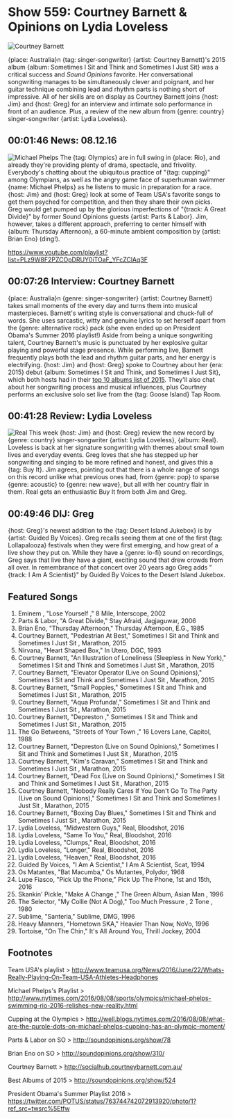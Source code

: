 

# Show 559: Courtney Barnett & Opinions on Lydia Loveless

![Courtney Barnett](https://sound-images.s3.amazonaws.com/images/2016/courtneybarnett_web.jpg)

{place: Australia}n {tag: singer-songwriter} {artist: Courtney Barnett}'s 2015 album {album: Sometimes I Sit and Think and Sometimes I Just Sit} was a critical success and *Sound Opinions* favorite. Her conversational songwriting manages to be simultaneously clever and poignant, and her guitar technique combining lead and rhythm parts is nothing short of impressive. All of her skills are on display as Courtney Barnett joins {host: Jim} and {host: Greg} for an interview and intimate solo performance in front of an audience. Plus, a review of the new album from {genre: country} singer-songwriter {artist: Lydia Loveless}.


## 00:01:46 News: 08.12.16
![Michael Phelps](https://sound-images.s3.amazonaws.com/images/2016/michaelphelps.jpg)
The {tag: Olympics} are in full swing in {place: Rio}, and already they're providing plenty of drama, spectacle, and frivolity. Everybody's chatting about the ubiquitous practice of "{tag: cupping}" among Olympians, as well as the angry game face of superhuman swimmer {name: Michael Phelps} as he listens to music in preparation for a race. {host: Jim} and {host: Greg} look at some of Team USA's favorite songs to get them psyched for competition, and then they share their own picks. Greg would get pumped up by the glorious imperfections of "{track: A Great Divide}" by former Sound Opinions guests {artist: Parts & Labor}. Jim, however, takes a different approach, preferring to center himself with {album: Thursday Afternoon}, a 60-minute ambient composition by {artist: Brian Eno} (ding!).

https://www.youtube.com/playlist?list=PLz9W8F2PZCOpDRUY0iTOaF_YFcZClAq3F

## 00:07:26 Interview: Courtney Barnett
{place: Australia}n {genre: singer-songwriter} {artist: Courtney Barnett} takes small moments of the every day and turns them into musical masterpieces. Barnett's writing style is conversational and chuck-full of words. She uses sarcastic, witty and genuine lyrics to set herself apart from the {genre: alternative rock} pack (she even ended up on President Obama's Summer 2016 playlist!) Aside from being a unique songwriting talent, Courtney Barnett's music is punctuated by her explosive guitar playing and powerful stage presence. While performing live, Barnett frequently plays both the lead and rhythm guitar parts, and her energy is electrifying. {host: Jim} and {host: Greg} spoke to Courtney about her {era: 2015} debut {album: Sometimes I Sit and Think, and Sometimes I Just Sit}, which both hosts had in their [top 10 albums list of 2015](http://soundopinions.org/show/524). They'll also chat about her songwriting process and musical influences, plus Courtney performs an exclusive solo set live from the {tag: Goose Island} Tap Room.

## 00:41:28 Review: Lydia Loveless
![Real](http://is4.mzstatic.com/image/thumb/Music60/v4/23/f9/e1/23f9e16d-6dcd-0634-c665-c2b48885c5e6/source/600x600bb.jpg "360720332/1118546197")
This week {host: Jim} and {host: Greg} review the new record by {genre: country} singer-songwriter {artist: Lydia Loveless}, {album: Real}. Loveless is back at her signature songwriting with themes about small town lives and everyday events. Greg loves that she has stepped up her songwriting and singing to be more refined and honest, and gives this a {tag: Buy It}. Jim agrees, pointing out that there is a whole range of songs on this record unlike what previous ones had, from {genre: pop} to sparse {genre: acoustic} to {genre: new wave}, but all with her country flair in them. Real gets an enthusiastic Buy It from both Jim and Greg.



## 00:49:46 DIJ: Greg
{host: Greg}'s newest addition to the {tag: Desert Island Jukebox} is by {artist: Guided By Voices}. Greg recalls seeing them at one of the first {tag: Lollapalooza} festivals when they were first emerging, and how great of a live show they put on. While they have a {genre: lo-fi} sound on recordings, Greg says that live they have a giant, exciting sound that drew crowds from all over. In remembrance of that concert over 20 years ago Greg adds "{track: I Am A Scientist}" by Guided By Voices to the Desert Island Jukebox. 


## Featured Songs
1. Eminem , "Lose Yourself ," 8 Mile, Interscope, 2002
1. Parts & Labor, "A Great Divide," Stay Afraid, Jagjaguwar, 2006
1. Brian Eno, "Thursday Afternoon," Thursday Afternoon, E.G., 1985
1. Courtney Barnett, "Pedestrian At Best," Sometimes I Sit and Think and Sometimes I Just Sit , Marathon, 2015
1. Nirvana, "Heart Shaped Box," In Utero, DGC, 1993
1. Courtney Barnett, "An Illustration of Loneliness (Sleepless in New York)," Sometimes I Sit and Think and Sometimes I Just Sit , Marathon, 2015
1. Courtney Barnett, "Elevator Operator (Live on Sound Opinions)," Sometimes I Sit and Think and Sometimes I Just Sit , Marathon, 2015
1. Courtney Barnett, "Small Poppies," Sometimes I Sit and Think and Sometimes I Just Sit , Marathon, 2015
1. Courtney Barnett, "Aqua Profunda!," Sometimes I Sit and Think and Sometimes I Just Sit , Marathon, 2015
1. Courtney Barnett, "Depreston ," Sometimes I Sit and Think and Sometimes I Just Sit , Marathon, 2015
1. The Go Betweens, "Streets of Your Town ," 16 Lovers Lane, Capitol, 1988
1. Courtney Barnett, "Depreston (Live on Sound Opinions)," Sometimes I Sit and Think and Sometimes I Just Sit , Marathon, 2015
1. Courtney Barnett, "Kim's Caravan," Sometimes I Sit and Think and Sometimes I Just Sit , Marathon, 2015
1. Courtney Barnett, "Dead Fox (Live on Sound Opinions)," Sometimes I Sit and Think and Sometimes I Just Sit , Marathon, 2015
1. Courtney Barnett, "Nobody Really Cares If You Don't Go To The Party (Live on Sound Opinions)," Sometimes I Sit and Think and Sometimes I Just Sit , Marathon, 2015
1. Courtney Barnett, "Boxing Day Blues," Sometimes I Sit and Think and Sometimes I Just Sit , Marathon, 2015
1. Lydia Loveless, "Midwestern Guys," Real, Bloodshot, 2016
1. Lydia Loveless, "Same To You," Real, Bloodshot, 2016
1. Lydia Loveless, "Clumps," Real, Bloodshot, 2016
1. Lydia Loveless, "Longer," Real, Bloodshot, 2016
1. Lydia Loveless, "Heaven," Real, Bloodshot, 2016
1. Guided By Voices, "I Am A Scientist," I Am A Scientist, Scat, 1994
1. Os Matantes, "Bat Macumba," Os Mutantes, Polydor, 1968
1. Lupe Fiasco, "Pick Up  the Phone," Pick Up The Phone, 1st and 15th, 2016
1. Skankin' Pickle, "Make A Change ," The Green Album, Asian Man , 1996
1. The Selector, "My Collie (Not A Dog)," Too Much Pressure , 2 Tone , 1980
1. Sublime, "Santeria," Sublime, DMG, 1996
1. Heavy Manners, "Hometown SKA," Heavier Than Now, NoVo, 1996
1. Tortoise, "On The Chin," It's All Around You, Thrill Jockey, 2004 

## Footnotes

Team USA's playlist > http://www.teamusa.org/News/2016/June/22/Whats-Really-Playing-On-Team-USA-Athletes-Headphones

Michael Phelps's Playlist > http://www.nytimes.com/2016/08/08/sports/olympics/michael-phelps-swimming-rio-2016-relishes-new-reality.html

Cupping at the Olympics > http://well.blogs.nytimes.com/2016/08/08/what-are-the-purple-dots-on-michael-phelps-cupping-has-an-olympic-moment/

Parts & Labor on SO > http://soundopinions.org/show/78

Brian Eno on SO > http://soundopinions.org/show/310/

Courtney Barnett > http://socialhub.courtneybarnett.com.au/

Best Albums of 2015 > http://soundopinions.org/show/524

President Obama's Summer Playlist 2016 > https://twitter.com/POTUS/status/763744742072913920/photo/1?ref_src=twsrc%5Etfw